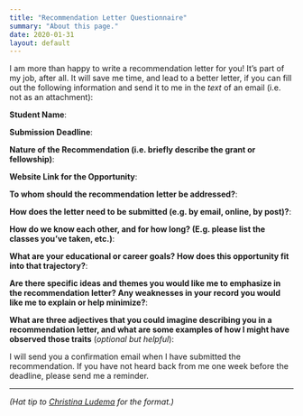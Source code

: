 ```yaml
---
title: "Recommendation Letter Questionnaire"
summary: "About this page."
date: 2020-01-31
layout: default
---
```


I am more than happy to write a recommendation letter for you! It’s part of my job, after all. It will save me time, and lead to a better letter, if you can fill out the following information and send it to me in the *text* of an email (i.e. not as an attachment):

**Student Name**: 

**Submission Deadline**: 

**Nature of the Recommendation (i.e. briefly describe the grant or fellowship)**:

**Website Link for the Opportunity**:

**To whom should the recommendation letter be addressed?**:

**How does the letter need to be submitted (e.g. by email, online, by post)?**:

**How do we know each other, and for how long? (E.g. please list the classes you’ve taken, etc.)**:

**What are your educational or career goals? How does this opportunity fit into that trajectory?**:

**Are there specific ideas and themes you would like me to emphasize in the recommendation letter? Any weaknesses in your record you would like me to explain or help minimize?**:

**What are three adjectives that you could imagine describing you in a recommendation letter, and what are some examples of how I might have observed those traits** (*optional but helpful*):

I will send you a confirmation email when I have submitted the recommendation. If you have not heard back from me one week before the deadline, please send me a reminder.

----
*(Hat tip to [Christina Ludema][1] for the format.)*


[1]:	https://twitter.com/christinaludema/status/1171523623200256001